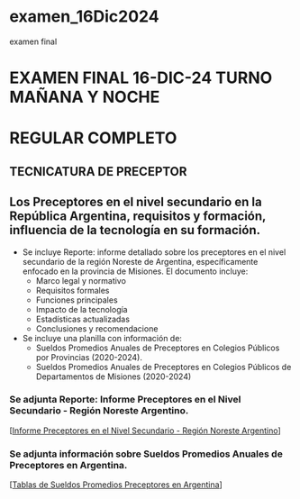# examen_16Dic2024
examen final
   # EXAMEN FINAL 16-DIC-24 TURNO MAÑANA Y NOCHE
   # REGULAR COMPLETO
   ## TECNICATURA DE PRECEPTOR
   ## Los Preceptores en el nivel secundario en la República Argentina, requisitos y formación, influencia de la tecnología en su formación.
   * Se incluye Reporte: informe detallado sobre los preceptores en el nivel secundario de la región Noreste de Argentina, específicamente enfocado en la provincia de Misiones. El documento incluye:
     - Marco legal y normativo
     - Requisitos formales
     - Funciones principales
     - Impacto de la tecnología
     - Estadísticas actualizadas
     - Conclusiones y recomendacione
   * Se incluye una planilla con información de:
     - Sueldos Promedios Anuales de Preceptores en Colegios Públicos por Provincias (2020-2024).
     - Sueldos Promedios Anuales de Preceptores en Colegios Públicos de Departamentos de Misiones (2020-2024)
   ### Se adjunta Reporte: Informe Preceptores en el Nivel Secundario - Región Noreste Argentino.
   [[Informe Preceptores en el Nivel Secundario - Región Noreste Argentino](https://docs.google.com/document/d/147msw2-gcobV4h9Gf0_X43eGObJfMDsD-GYjbxgRVZk/edit?pli=1&tab=t.0)]
   ### Se adjunta información sobre Sueldos Promedios Anuales de Preceptores en Argentina.
   [[Tablas de Sueldos Promedios Preceptores en Argentina](https://docs.google.com/spreadsheets/d/1Uwange1_KC0UwAhfrvJP-831gyA6kcVOeQVg00uPgQ8/edit?gid=0#gid=0)]
